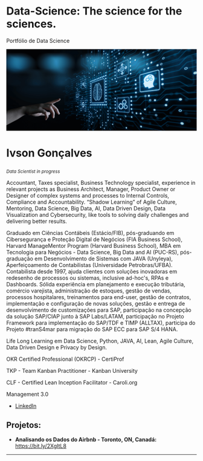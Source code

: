 # Data-Science: The science for the sciences.
Portfólio de Data Science

<p align="center">
  <img src="DataScience.png" >
</p>

# Ivson Gonçalves
<sub>*Data Scientist in progress*</sub>

Accountant, Taxes specialist, Business Technology specialist, experience in relevant projects as Business Architect, Manager, Product Owner or Designer of complex systems and processes to Internal Controls, Compliance and Accountability. “Shadow Learning” of Agile Culture, Mentoring, Data Science, Big Data, AI, Data Driven Design, Data Visualization and Cybersecurity, like tools to solving daily challenges and delivering better results.

Graduado em Ciências Contábeis (Estácio/FIB), pós-graduando em Cibersegurança e Proteção Digital de Negócios (FIA Business School), Harvard ManageMentor Program (Harvard Business School), MBA em Tecnologia para Negócios - Data Science, Big Data and AI (PUC-RS), pós-graduação em Desenvolvimento de Sistemas com JAVA (Unyleya), Aperfeiçoamento de Contabilistas (Universidade Petrobras/UFBA).
Contabilista desde 1997, ajuda clientes com soluções inovadoras em redesenho de processos ou sistemas, inclusive ad-hoc's, RPAs e Dashboards. Sólida experiência em planejamento e execução tributária, comércio varejista, administração de estoques, gestão de vendas, processos hospitalares, treinamentos para end-user, gestão de contratos, implementação e configuração de novas soluções, gestão e entrega de desenvolvimento de customizações para SAP, participação na concepção da solução SAP/CIAP junto à SAP Labs/LATAM, participação no Projeto Framework para implementação do SAP/TDF e TIMP (ALLTAX), participa do Projeto #tranS4mar para migração do SAP ECC para SAP S/4 HANA.

Life Long Learning em Data Science, Python, JAVA, AI, Lean, Agile Culture, Data Driven Design e Privacy by Design.

OKR Certified Professional (OKRCP) - CertiProf

TKP - Team Kanban Practitioner - Kanban University

CLF - Certified Lean Inception Facilitator - Caroli.org

Management 3.0



* [LinkedIn](https://www.linkedin.com/in/ivsongs)

## Projetos:

* **Analisando os Dados do Airbnb - Toronto, ON, Canadá:** https://bit.ly/2XgItL8

---
